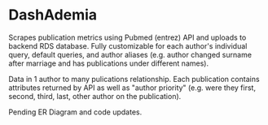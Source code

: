 # DashAdemia

Scrapes publication metrics using Pubmed (entrez) API and uploads to backend RDS database.  Fully customizable for each author's individual query, default queries, and author aliases (e.g. author changed surname after marriage and has publications under different names).

Data in 1 author to many pulications relationship.  Each publication contains attributes returned by API as well as "author priority" (e.g. were they first, second, third, last, other author on the publication).

Pending ER Diagram and code updates.
